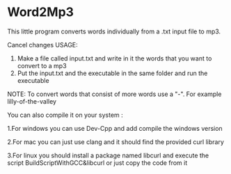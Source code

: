 # Word2Mp3
This little program converts words individually from a .txt input file to  mp3.

Cancel changes
USAGE:
1. Make a file called input.txt and write in it the words that you want to convert to a mp3
2. Put the input.txt and the executable in the same folder and run the executable

NOTE: To convert words that consist of more words use a "-". For example lilly-of-the-valley



You can also compile it on your system :

1.For windows you can use Dev-Cpp and add compile the windows version

2.For mac you can just use clang and it should find the provided curl library

3.For linux you should install a package named libcurl and execute the script BuildScriptWithGCC&libcurl or just copy the code from it 
